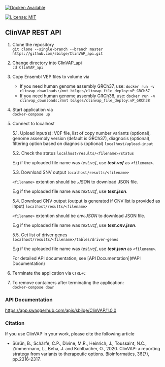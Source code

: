 
[![Docker: Available](https://img.shields.io/badge/hosted-docker--hub-blue.svg)](https://cloud.docker.com/u/personalizedoncology/repository/list)

[![License: MIT](https://img.shields.io/badge/License-MIT-yellow.svg)](https://opensource.org/licenses/MIT)  

## ClinVAP REST API

1. Clone the repository  
`git clone --single-branch --branch master https://github.com/sbilge/ClinVAP_api.git`

2. Change directory into ClinVAP_api  
`cd ClinVAP_api`

3. Copy Ensembl VEP files to volume via

    * If you need human genome assembly GRCh37, use: `docker run -v clinvap_downloads:/mnt bilges/clinvap_file_deploy:vP_GRCh37`
    * If you need human genome assembly GRCh38, use: `docker run -v clinvap_downloads:/mnt bilges/clinvap_file_deploy:vP_GRCh38`

4. Start application via  
`docker-compose up`

5. Connect to localhost

	5.1. Upload input(s): VCF file, list of copy number variants (optional), genome assembly version (default is GRCh37), diagnosis (optional), filtering option based on diagnosis (optional) 
    `localhost/upload-input`   

    5.2. Check the status
    `localhost/results/<filename>/status`

     E.g if the uploaded file name was *test.vcf*, use ***test.vcf*** as `<filename>`.

	5.3. Download SNV output
    `localhost/results/<filename>`

	  `<filename>` extention should be *.JSON* to download JSON file.

	  E.g if the uploaded file name was *text.vcf*, use ***test.json***.

    5.4. Download CNV output (output is generated if CNV list is provided as input)
    `localhost/results/<filename>`

	  `<filename>` extention should be *cnv.JSON* to download JSON file.

	  E.g if the uploaded file name was *text.vcf*, use ***test.cnv.json***.

	5.5. Get list of driver genes   
    `localhost/results/<filename>/tables/driver-genes`
	
	  E.g if the uploaded file name was *test.vcf*, use ***test.json*** as `<filename>`.

	  For detailed API documentation, see [API Documentation](#API Documentation)

6. Terminate the application via `CTRL+C`

7. To remove containers after terminating the application:  
`docker-compose down`

### API Documentation <a name="API Documentation"></a>
<https://app.swaggerhub.com/apis/sbilge/ClinVAP/1.0.0>


### Citation

If you use ClinVAP in your work, please cite the following article

* Sürün, B., Schärfe, C.P., Divine, M.R., Heinrich, J., Toussaint, N.C., Zimmermann, L., Beha, J. and Kohlbacher, O., 2020. ClinVAP: a reporting strategy from variants to therapeutic options. Bioinformatics, 36(7), pp.2316-2317.



